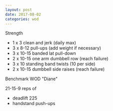 ```yaml
---
layout: post
date: 2017-08-02
categories: wod
---
```


Strength
- 1 x 3 clean and jerk (daily max)
- 3 x 8-12 pull-ups (add weight if necessary)
- 3 x 10-15 banded lat pull-down
- 2 x 10-15 one arm dumbbell row (reach failure)
- 3 x 10 standing band twists (10 per side)
- 2 x 10-15 dumbbell side raises (reach failure)

Benchmark WOD "Diane"

21-15-9 reps of
- deadlift 225
- handstand push-ups

